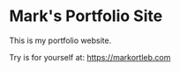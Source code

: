 # Mark's Portfolio Site

This is my portfolio website.

Try is for yourself at: https://markortleb.com
